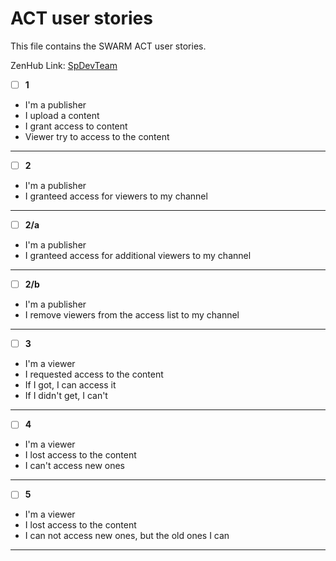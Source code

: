 # ACT user stories

This file contains the SWARM ACT user stories.

ZenHub Link: [SpDevTeam](https://app.zenhub.com/workspaces/spdevteam-6544d91246b817002d853e69/board)

- [ ] **1**
- I'm a publisher
- I upload a content
- I grant access to content
- Viewer try to access to the content
___

- [ ] **2**
- I'm a publisher
- I granteed access for viewers to my channel
___

- [ ] **2/a**
- I'm a publisher
- I granteed access for additional viewers to my channel
___

- [ ] **2/b**
- I'm a publisher
- I remove viewers from the access list to my channel
___

- [ ] **3**
- I'm a viewer
- I requested access to the content
- If I got, I can access it
- If I didn't get, I can't
___

- [ ] **4**
- I'm a viewer
- I lost access to the content
- I can't access new ones
___

- [ ] **5**
- I'm a viewer
- I lost access to the content
- I can not access new ones, but the old ones I can
___
